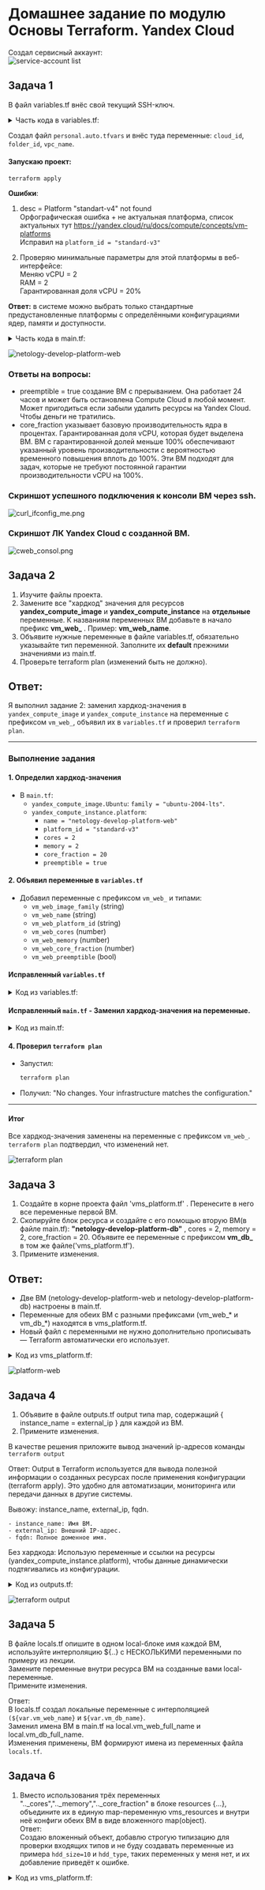 # Домашнее задание по модулю Основы Terraform. Yandex Cloud  

Создал сервисный аккаунт:  
![service-account list](img/service-account_list.png)  


## Задача 1  
  
В файл variables.tf внёс свой текущий SSH-ключ.  
<details>  
<summary>Часть кода в variables.tf:</summary>  

```sh  
variable "vms_ssh_root_key" {  
  type        = string  
  default     = "ssh-ed25519 AAAA999999999999999999999999 yandex_cloud"    
  description = "ssh-keygen -t ed25519"  
}  
```  
</details>  

Создал файл `personal.auto.tfvars` и внёс туда переменные: `cloud_id`, `folder_id`, `vpc_name`. 


#### Запускаю проект:  
`terraform apply`  

**Ошибки**:  
1. desc = Platform "standart-v4" not found  
Орфографическая ошибка + не актуальная платформа, список актуальных тут https://yandex.cloud/ru/docs/compute/concepts/vm-platforms  
Исправил на `platform_id = "standard-v3"`  

2. Проверяю минимальные параметры для этой платформы в веб-интерфейсе:  
    Меняю vCPU = 2  
    RAM = 2  
    Гарантированная доля vCPU = 20%  

**Ответ:** в системе можно выбрать только стандартные предустановленные платформы с определёнными конфигурациями ядер, памяти и доступности.

<details>
<summary>Часть кода в main.tf:</summary>

```sh
resource "yandex_compute_instance" "platform" {  
  name        = "netology-develop-platform-web"
  platform_id = "standard-v3"
  resources {
    cores         = 2
    memory        = 2
    core_fraction = 20
  }
}
```
</details>

![netology-develop-platform-web](img/netology-develop-platform-web.png)


### Ответы на вопросы:  
- preemptible = true создание ВМ с прерыванием. Она работает 24 часов и может быть остановлена Compute Cloud в любой момент. Может пригодиться если забыли удалить ресурсы на Yandex Cloud. Чтобы деньги не тратились.   
- core_fraction указывает базовую производительность ядра в процентах. Гарантированная доля vCPU, которая будет выделена ВМ. ВМ с гарантированной долей меньше 100% обеспечивают указанный уровень производительности с вероятностью временного повышения вплоть до 100%. Эти ВМ подходят для задач, которые не требуют постоянной гарантии производительности vCPU на 100%.  

### Скриншот успешного подключения к консоли ВМ через ssh.  
![curl_ifconfig_me.png](img/curl_ifconfig_me.png)

### Скриншот ЛК Yandex Cloud с созданной ВМ.  
![cweb_consol.png](img/web_consol.png)

## Задача 2  

1. Изучите файлы проекта.  
2. Замените все "хардкод" значения для ресурсов **yandex_compute_image** и **yandex_compute_instance** на **отдельные** переменные. К названиям переменных ВМ добавьте в начало префикс **vm_web_** .  Пример: **vm_web_name**.  
2. Объявите нужные переменные в файле variables.tf, обязательно указывайте тип переменной. Заполните их **default** прежними значениями из main.tf.  
3. Проверьте terraform plan (изменений быть не должно).  

## Ответ:  
Я выполнил задание 2: заменил хардкод-значения в `yandex_compute_image` и `yandex_compute_instance` на переменные с префиксом `vm_web_`, объявил их в `variables.tf` и проверил `terraform plan`.  

---

### Выполнение задания  

#### 1. Определил хардкод-значения  
- В `main.tf`:
  - `yandex_compute_image.Ubuntu`: `family = "ubuntu-2004-lts"`.
  - `yandex_compute_instance.platform`:
    - `name = "netology-develop-platform-web"`
    - `platform_id = "standard-v3"`
    - `cores = 2`
    - `memory = 2`
    - `core_fraction = 20`
    - `preemptible = true`

#### 2. Объявил переменные в `variables.tf`
- Добавил переменные с префиксом `vm_web_` и типами:
  - `vm_web_image_family` (string)
  - `vm_web_name` (string)
  - `vm_web_platform_id` (string)
  - `vm_web_cores` (number)
  - `vm_web_memory` (number)
  - `vm_web_core_fraction` (number)
  - `vm_web_preemptible` (bool)

#### Исправленный `variables.tf`
<details>
  <summary>Код из variables.tf:</summary>  

```bash  

###cloud vars  

variable "cloud_id" {  
  type        = string  
  description = "https://cloud.yandex.ru/docs/resource-manager/operations/cloud/get-id"  
}  

variable "folder_id" {  
  type        = string  
  description = "https://cloud.yandex.ru/docs/resource-manager/operations/folder/get-id"  
}  

variable "default_zone" {  
  type        = string  
  default     = "ru-central1-a"  
  description = "https://cloud.yandex.ru/docs/overview/concepts/geo-scope"  
}  
variable "default_cidr" {  
  type        = list(string)  
  default     = ["10.0.1.0/24"]  
  description = "https://cloud.yandex.ru/docs/vpc/operations/subnet-create"  
}  

variable "vpc_name" {  
  type        = string  
  default     = "develop"  
  description = "VPC network & subnet name"  
}  

###ssh vars  

variable "vms_ssh_root_key" {  
  type        = string
  default     = "ssh-ed25519 AAAA999999999999999999999999 yandex_cloud"   
  description = "ssh-keygen -t ed25519"  
}  


###vm vars
variable "vm_web_image_family" {  
  type        = string  
  default     = "ubuntu-2004-lts"  
  description = "Image family for the VM"  
}  

variable "vm_web_name" {  
  type        = string  
  default     = "netology-develop-platform-web"  
  description = "Name of the VM"  
}

variable "vm_web_platform_id" {  
  type        = string  
  default     = "standard-v3"  
  description = "Platform ID for the VM"  
}  

variable "vm_web_cores" {  
  type        = number  
  default     = 2  
  description = "Number of CPU cores for the VM"  
}  

variable "vm_web_memory" {  
  type        = number  
  default     = 2  
  description = "Amount of memory (GB) for the VM"  
}  

variable "vm_web_core_fraction" {  
  type        = number  
  default     = 20  
  description = "Core fraction for the VM"  
}  

variable "vm_web_preemptible" {  
  type        = bool  
  default     = true  
  description = "Whether the VM is preemptible"  
}  
``` 
</details>  

#### Исправленный `main.tf` - Заменил хардкод-значения на переменные.  

<details>  
<summary>Код из main.tf:</summary> 

```bash
resource "yandex_vpc_network" "develop" {
  name = var.vpc_name
}

resource "yandex_vpc_subnet" "develop" {
  name           = var.vpc_name
  zone           = var.default_zone
  network_id     = yandex_vpc_network.develop.id
  v4_cidr_blocks = var.default_cidr
}

data "yandex_compute_image" "Ubuntu" {
  family = var.vm_web_image_family
}

resource "yandex_compute_instance" "platform" {
  name        = var.vm_web_name
  platform_id = var.vm_web_platform_id
  resources {
    cores         = var.vm_web_cores
    memory        = var.vm_web_memory
    core_fraction = var.vm_web_core_fraction
  }
  boot_disk {
    initialize_params {
      image_id = data.yandex_compute_image.Ubuntu.image_id
    }
  }
  scheduling_policy {
    preemptible = var.vm_web_preemptible
  }
  network_interface {
    subnet_id = yandex_vpc_subnet.develop.id
    nat       = true
  }

  metadata = {
    serial-port-enable = 1
    ssh-keys           = "ubuntu:${var.vms_ssh_root_key}"
  }

}
```
</details>


#### 4. Проверил `terraform plan`
- Запустил:
  ```bash
  terraform plan
  ```
- Получил: "No changes. Your infrastructure matches the configuration."

---

#### Итог
Все хардкод-значения заменены на переменные с префиксом `vm_web_`. `terraform plan` подтвердил, что изменений нет.

![terraform plan](img/terraform_plan.png)

## Задача 3  
1. Создайте в корне проекта файл 'vms_platform.tf' . Перенесите в него все переменные первой ВМ.
2. Скопируйте блок ресурса и создайте с его помощью вторую ВМ(в файле main.tf): **"netology-develop-platform-db"** ,  cores  = 2, memory = 2, core_fraction = 20. Объявите ее переменные с префиксом **vm_db_** в том же файле('vms_platform.tf').
3. Примените изменения.

## Ответ:
- Две ВМ (netology-develop-platform-web и netology-develop-platform-db) настроены в main.tf.
- Переменные для обеих ВМ с разными префиксами (vm_web_* и vm_db_*) находятся в vms_platform.tf.
- Новый файл с переменными не нужно дополнительно прописывать — Terraform автоматически его использует.

<details>
<summary>Код из vms_platform.tf:</summary>

```sh
###vm vars (web)
variable "vm_web_image_family" {
  type        = string
  default     = "ubuntu-2004-lts"
  description = "release_family_of_image"
}

variable "vm_web_name" {
  type        = string
  default     = "netology-develop-platform-web"
  description = "name_of_instance"
}

variable "vm_web_platform_id" {
  type        = string
  default     = "standard-v3"
  description = "Platform ID for the VM"
}

variable "vm_web_cores" {
  type        = number
  default     = 2
  description = "count_of_cores_vm"
}

variable "vm_web_memory" {
  type        = number
  default     = 2
  description = "Amount of memory (GB) for the VM"
}

variable "vm_web_core_fraction" {
  type        = number
  default     = 20
  description = "Core fraction for the VM"
}

variable "vm_web_preemptible" {
  type        = bool
  default     = true
  description = "Whether the VM is preemptible"
}

###vm vars (db)
variable "vm_db_image_family" {
  type        = string
  default     = "ubuntu-2004-lts"
  description = "release_family_of_image"
}

variable "vm_db_name" {
  type        = string
  default     = "netology-develop-platform-db"
  description = "name_of_instance"
}

variable "vm_db_platform_id" {
  type        = string
  default     = "standard-v3"
  description = "Platform ID for the DB VM"
}

variable "vm_db_cores" {
  type        = number
  default     = 2
  description = "Number of CPU cores for the DB VM"
}

variable "vm_db_memory" {
  type        = number
  default     = 2
  description = "Amount of memory (GB) for the DB VM"
}

variable "vm_db_core_fraction" {
  type        = number
  default     = 20
  description = "Core fraction for the DB VM"
}

variable "vm_db_preemptible" {
  type        = bool
  default     = true
  description = "Whether the DB VM is preemptible"
}

variable "vm_db_zone" {
  type        = string
  default     = "ru-central1-b"
  description = "Zone for the DB VM"
}

```   
</details>

![platform-web](img/platform-web.png)

## Задача 4
1. Объявите в файле outputs.tf output типа map, содержащий { instance_name = external_ip } для каждой из ВМ.  
2. Примените изменения.  

В качестве решения приложите вывод значений ip-адресов команды `terraform output`  

Ответ: Output в Terraform используется для вывода полезной информации о созданных ресурсах после применения конфигурации (terraform apply). Это удобно для автоматизации, мониторинга или передачи данных в другие системы.  

Вывожу: instance_name, external_ip, fqdn.  

    - instance_name: Имя ВМ.  
    - external_ip: Внешний IP-адрес.  
    - fqdn: Полное доменное имя.  
Без хардкода: Использую переменные и ссылки на ресурсы (yandex_compute_instance.platform), чтобы данные динамически подтягивались из конфигурации.  
<details>  
<summary>Код из outputs.tf:</summary>  

```bash  
output "vm_details" {  
  value = [  
    {
      instance_name = yandex_compute_instance.platform.name
      external_ip   = yandex_compute_instance.platform.network_interface.0.nat_ip_address
      fqdn          = yandex_compute_instance.platform.fqdn
    },
    {
      instance_name = yandex_compute_instance.platform_db.name
      external_ip   = yandex_compute_instance.platform_db.network_interface.0.nat_ip_address
      fqdn          = yandex_compute_instance.platform_db.fqdn
    }
  ]
}
```  
</details>  

![terraform output](img/terraform_output.png)

## Задача 5  
В файле locals.tf опишите в одном local-блоке имя каждой ВМ, используйте интерполяцию ${..} с НЕСКОЛЬКИМИ переменными по примеру из лекции.  
Замените переменные внутри ресурса ВМ на созданные вами local-переменные.  
Примените изменения.  

Ответ:  
В locals.tf создал локальные переменные с интерполяцией `(${var.vm_web_name}` и `${var.vm_db_name}`.  
Заменил имена ВМ в main.tf на local.vm_web_full_name и local.vm_db_full_name.  
Изменения применены, ВМ формируют имена из переменных файла `locals.tf`.  

## Задача 6  
1. Вместо использования трёх переменных ".._cores",".._memory",".._core_fraction" в блоке resources {...}, объедините их в единую map-переменную vms_resources и внутри неё конфиги обеих ВМ в виде вложенного map(object).  
Ответ:  
Создаю вложенный объект, добавлю строгую типизацию для проверки входящих типов и не буду создавать переменные из примера `hdd_size=10` и `hdd_type`, таких переменных у меня нет, и их добавление приведёт к ошибке.  
<details>  
<summary>Код из vms_platform.tf:</summary>  

```bash  
variable "vms_resources" {
  type = map(object({
    cores         = number
    memory        = number
    core_fraction = number
  }))
  default = {
    web = {
      cores         = 2
      memory        = 2
      core_fraction = 20
    }
    db = {
      cores         = 2
      memory        = 2
      core_fraction = 20
    }
  }
  description = "Resources for VMs (web and db)"
}
``` 

2. Создайте и используйте отдельную map(object) переменную для блока metadata, она должна быть общая для всех ваших ВМ.

<details>  
<summary>Код из variables.tf:</summary>  

```bash  
###ssh vars

#variable "vms_ssh_root_key" {
#  type        = string
#  default     = "ssh-ed25519 AAAA999999999999999999999999 yandex_cloud"  
#  description = "ssh-keygen -t ed25519"
#}

###metadata for VMs
variable "metadata" {
  type = map(string)
  default = {
    serial-port-enable = "1"
    ssh-keys           = "ubuntu:ssh-ed25519 AAAA999999999999999999999999 yandex_cloud"
  }
  description = "Metadata for VMs"
}
```  

![locals.tf](img/locals_tf.png)  
